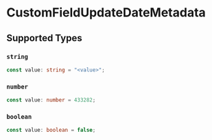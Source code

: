 # CustomFieldUpdateDateMetadata


## Supported Types

### `string`

```typescript
const value: string = "<value>";
```

### `number`

```typescript
const value: number = 433282;
```

### `boolean`

```typescript
const value: boolean = false;
```

